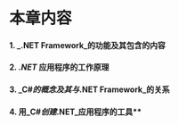 
<a id="way1"></a>

# **本章内容**

#### 1. _.NET Framework_的功能及其包含的内容
#### 2. _.NET_ 应用程序的工作原理
#### 3. _C#_的概念及其与_.NET Framework_的关系
#### 4. 用_C#_创建_.NET_应用程序的工具**